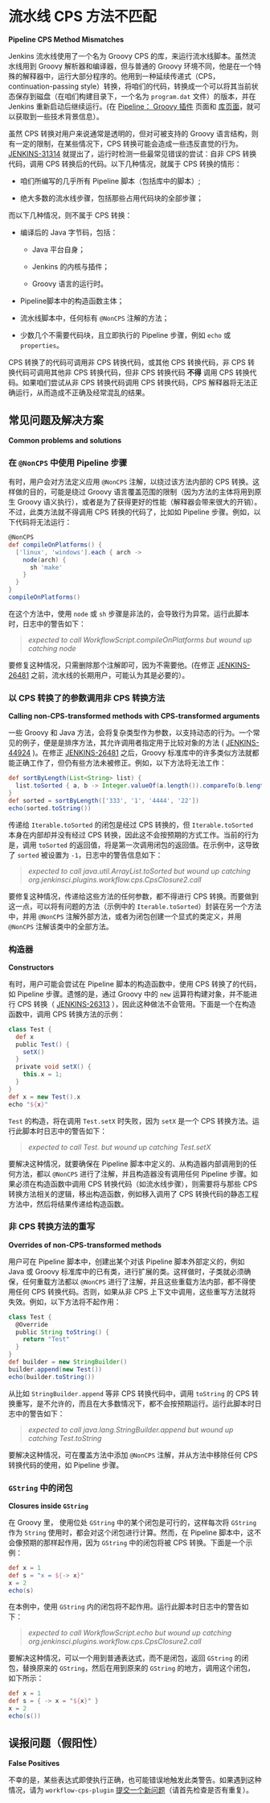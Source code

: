 # 流水线 CPS 方法不匹配

**Pipeline CPS Method Mismatches**


Jenkins 流水线使用了一个名为 Groovy CPS 的库，来运行流水线脚本。虽然流水线用到 Groovy 解析器和编译器，但与普通的 Groovy 环境不同，他是在一个特殊的解释器中，运行大部分程序的。他用到一种延续传递式（CPS，continuation-passing style）转换，将咱们的代码，转换成一个可以将其当前状态保存到磁盘（在咱们构建目录下，一个名为 `program.dat` 文件）的版本，并在 Jenkins 重新启动后继续运行。(在 [Pipeline： Groovy 插件](https://plugins.jenkins.io/workflow-cps) 页面和 [库页面](https://github.com/cloudbees/groovy-cps/blob/master/README.md)，就可以获取到一些技术背景信息）。

虽然 CPS 转换对用户来说通常是透明的，但对可被支持的 Groovy 语言结构，则有一定的限制，在某些情况下，CPS 转换可能会造成一些违反直觉的行为。[JENKINS-31314](https://issues.jenkins.io/browse/JENKINS-31314) 就提出了，运行时检测一些最常见错误的尝试：自非 CPS 转换代码，调用 CPS 转换后的代码。以下几种情况，就属于 CPS 转换的情形：

- 咱们所编写的几乎所有 Pipeline 脚本（包括库中的脚本）;

- 绝大多数的流水线步骤，包括那些占用代码块的全部步骤；


而以下几种情况，则不属于 CPS 转换：


+ 编译后的 Java 字节码，包括：
    - Java 平台自身；

    - Jenkins 的内核与插件；

    - Groovy 语言的运行时。


- Pipeline脚本中的构造函数主体；

- 流水线脚本中，任何标有 `@NonCPS` 注解的方法；

- 少数几个不需要代码块，且立即执行的 Pipeline 步骤，例如 `echo` 或 `properties`。


CPS 转换了的代码可调用非 CPS 转换代码，或其他 CPS 转换代码，非 CPS 转换代码可调用其他非 CPS 转换代码，但非 CPS 转换代码 **不得** 调用 CPS 转换代码。如果咱们尝试从非 CPS 转换代码调用 CPS 转换代码，CPS 解释器将无法正确运行，从而造成不正确及经常混乱的结果。


## 常见问题及解决方案

**Common problems and solutions**


### 在 `@NonCPS` 中使用 Pipeline 步骤


有时，用户会对方法定义应用 `@NonCPS` 注解，以绕过该方法内部的 CPS 转换。这样做的目的，可能是绕过 Groovy 语言覆盖范围的限制（因为方法的主体将用到原生 Groovy 语义执行），或者是为了获得更好的性能（解释器会带来很大的开销）。不过，此类方法就不得调用 CPS 转换的代码了，比如如 Pipeline 步骤。例如，以下代码将无法运行：

```groovy
@NonCPS
def compileOnPlatforms() {
  ['linux', 'windows'].each { arch ->
    node(arch) {
      sh 'make'
    }
  }
}
compileOnPlatforms()
```

在这个方法中，使用 `node` 或 `sh` 步骤是非法的，会导致行为异常。运行此脚本时，日志中的警告如下：


> *expected to call WorkflowScript.compileOnPlatforms but wound up catching node*


要修复这种情况，只需删除那个注解即可，因为不需要他。(在修正 [JENKINS-26481](https://issues.jenkins.io/browse/JENKINS-26481) 之前，流水线的长期用户，可能认为其是必要的）。



### 以 CPS 转换了的参数调用非 CPS 转换方法

**Calling non-CPS-transformed methods with CPS-transformed arguments**


一些 Groovy 和 Java 方法，会将复杂类型作为参数，以支持动态的行为。一个常见的例子，便是是排序方法，其允许调用者指定用于比较对象的方法 ( [JENKINS-44924](https://issues.jenkins.io/browse/JENKINS-44924) )。在修正 [JENKINS-26481](https://issues.jenkins.io/browse/JENKINS-26481) 之后，Groovy 标准库中的许多类似方法就都能正确工作了，但仍有些方法未被修正。例如，以下方法将无法工作：


```groovy
def sortByLength(List<String> list) {
  list.toSorted { a, b -> Integer.valueOf(a.length()).compareTo(b.length()) }
}
def sorted = sortByLength(['333', '1', '4444', '22'])
echo(sorted.toString())
```

传递给 `Iterable.toSorted` 的闭包是经过 CPS 转换的，但 `Iterable.toSorted` 本身在内部却并没有经过 CPS 转换，因此这不会按预期的方式工作。当前的行为是，调用 `toSorted` 的返回值，将是第一次调用闭包的返回值。在示例中，这导致了 `sorted` 被设置为 `-1`，日志中的警告信息如下：


> *expected to call java.util.ArrayList.toSorted but wound up catching org.jenkinsci.plugins.workflow.cps.CpsClosure2.call*


要修复这种情况，传递给这些方法的任何参数，都不得进行 CPS 转换。而要做到这一点，可以将有问题的方法（示例中的 `Iterable.toSorted`）封装在另一个方法中，并用 `@NonCPS` 注解外部方法，或者为闭包创建一个显式的类定义，并用 `@NonCPS` 注解该类中的全部方法。



### 构造器

**Constructors**

有时，用户可能会尝试在 Pipeline 脚本的构造函数中，使用 CPS 转换了的代码，如 Pipeline 步骤。遗憾的是，通过 Groovy 中的 `new` 运算符构建对象，并不能进行 CPS 转换（ [JENKINS-26313](https://issues.jenkins.io/browse/JENKINS-26313) ），因此这种做法不会管用。下面是一个在构造函数中，调用 CPS 转换方法的示例：


```groovy
class Test {
  def x
  public Test() {
    setX()
  }
  private void setX() {
    this.x = 1;
  }
}
def x = new Test().x
echo "${x}"
```

`Test` 的构造，将在调用 `Test.setX` 时失败，因为 `setX` 是一个 CPS 转换方法。运行此脚本时日志中的警告如下：


> *expected to call Test.<init> but wound up catching Test.setX*


要解决这种情况，就要确保在 Pipeline 脚本中定义的、从构造器内部调用到的任何方法，都以 `@NonCPS` 进行了注解，并且构造器没有调用任何 Pipeline 步骤。如果必须在构造函数中调用 CPS 转换代码（如流水线步骤），则需要将与那些 CPS 转换方法相关的逻辑，移出构造函数，例如移入调用了 CPS 转换代码的静态工程方法中，然后将结果传递给构造函数。


### 非 CPS 转换方法的重写

**Overrides of non-CPS-transformed methods**


用户可在 Pipeline 脚本中，创建出某个对该 Pipeline 脚本外部定义的，例如 Java 或 Groovy 标准库中的已有类，进行扩展的类。这样做时，子类就必须确保，任何重载方法都以 `@NonCPS` 进行了注解，并且这些重载方法内部，都不得使用任何 CPS 转换代码。否则，如果从非 CPS 上下文中调用，这些重写方法就将失效。例如，以下方法将不起作用：


```groovy
class Test {
  @Override
  public String toString() {
    return "Test"
  }
}
def builder = new StringBuilder()
builder.append(new Test())
echo(builder.toString())
```

从比如 `StringBuilder.append` 等非 CPS 转换代码中，调用 `toString` 的 CPS 转换重写，是不允许的，而且在大多数情况下，都不会按预期运行。运行此脚本时日志中的警告如下：


> *expected to call java.lang.StringBuilder.append but wound up catching Test.toString*


要解决这种情况，可在覆盖方法中添加 `@NonCPS` 注解，并从方法中移除任何 CPS 转换代码的使用，如 Pipeline 步骤。


### `GString` 中的闭包

**Closures inside `GString`**


在 Groovy 里， 使用位处 `GString` 中的某个闭包是可行的，这样每次将 `GString` 作为 `String` 使用时，都会对这个闭包进行计算。然而，在 Pipeline 脚本中，这不会像预期的那样起作用，因为 `GString` 中的闭包将被 CPS 转换。下面是一个示例：


```groovy
def x = 1
def s = "x = ${-> x}"
x = 2
echo(s)
```

在本例中，使用 `GString` 内的闭包将不起作用。运行此脚本时日志中的警告如下：


> *expected to call WorkflowScript.echo but wound up catching org.jenkinsci.plugins.workflow.cps.CpsClosure2.call*


要解决这种情况，可以一个用到普通表达式，而不是闭包，返回 `GString` 的闭包，替换原来的 `GString`，然后在用到原来的 `GString` 的地方，调用这个闭包，如下所示：


```groovy
def x = 1
def s = { -> x = "${x}" }
x = 2
echo(s())
```


## 误报问题（假阳性）

**False Positives**


不幸的是，某些表达式即使执行正确，也可能错误地触发此类警告。如果遇到这种情况，请为 `workflow-cps-plugin` [提交一个新问题](https://www.jenkins.io/participate/report-issue/redirect/#21713)（请首先检查是否有重复）。
